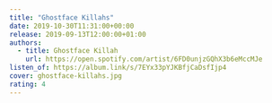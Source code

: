 ```yaml
---
title: "Ghostface Killahs"
date: 2019-10-30T11:31:00+00:00
release: 2019-09-13T12:00:00+01:00
authors:
  - title: Ghostface Killah
    url: https://open.spotify.com/artist/6FD0unjzGQhX3b6eMccMJe
listen_of: https://album.link/s/7EYx33pYJKBfjCaDsfIjp4
cover: ghostface-killahs.jpg
rating: 4
---
```


